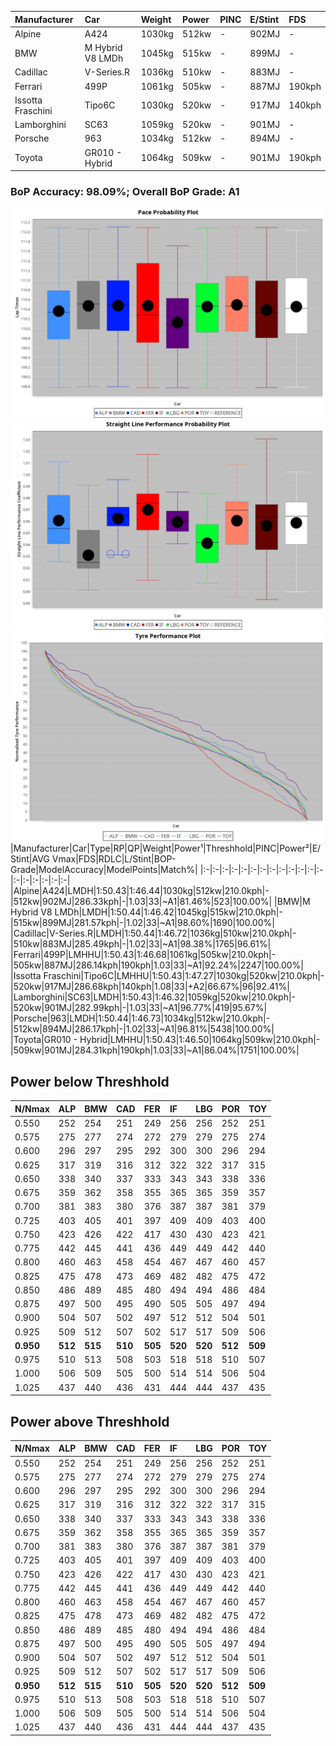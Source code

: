 |Manufacturer|Car|Weight|Power|PINC|E/Stint|FDS|
|:-|:-|:-|:-|:-|:-|:-|
|Alpine|A424|1030kg|512kw|-|902MJ|-|
|BMW|M Hybrid V8 LMDh|1045kg|515kw|-|899MJ|-|
|Cadillac|V-Series.R|1036kg|510kw|-|883MJ|-|
|Ferrari|499P|1061kg|505kw|-|887MJ|190kph|
|Issotta Fraschini|Tipo6C|1030kg|520kw|-|917MJ|140kph|
|Lamborghini|SC63|1059kg|520kw|-|901MJ|-|
|Porsche|963|1034kg|512kw|-|894MJ|-|
|Toyota|GR010 - Hybrid|1064kg|509kw|-|901MJ|190kph|

### BoP Accuracy: 98.09%; Overall BoP Grade: A1
![PACECHART](./IMG/AUTO.png)
![STRAIGHTLINEPERFORMANCECHART](./IMG/AUTO_sp.png)
![TYREPERFORMANCECHART](./IMG/AUTO_tw.png)
|Manufacturer|Car|Type|RP|QP|Weight|Power¹|Threshhold|PINC|Power²|E/Stint|AVG Vmax|FDS|RDLC|L/Stint|BOP-Grade|ModelAccuracy|ModelPoints|Match%|
|:-|:-|:-|:-|:-|:-|:-|:-|:-|:-|:-|:-|:-|:-|:-|:-|:-|:-|:-|
|Alpine|A424|LMDH|1:50.43|1:46.44|1030kg|512kw|210.0kph|-|512kw|902MJ|286.33kph|-|1.03|33|~A1|81.46%|523|100.00%|
|BMW|M Hybrid V8 LMDh|LMDH|1:50.44|1:46.42|1045kg|515kw|210.0kph|-|515kw|899MJ|281.57kph|-|1.02|33|~A1|98.60%|1690|100.00%|
|Cadillac|V-Series.R|LMDH|1:50.44|1:46.72|1036kg|510kw|210.0kph|-|510kw|883MJ|285.49kph|-|1.02|33|~A1|98.38%|1765|96.61%|
|Ferrari|499P|LMHHU|1:50.43|1:46.68|1061kg|505kw|210.0kph|-|505kw|887MJ|286.14kph|190kph|1.03|33|~A1|92.24%|2247|100.00%|
|Issotta Fraschini|Tipo6C|LMHHU|1:50.43|1:47.27|1030kg|520kw|210.0kph|-|520kw|917MJ|286.68kph|140kph|1.08|33|+A2|66.67%|96|92.41%|
|Lamborghini|SC63|LMDH|1:50.43|1:46.32|1059kg|520kw|210.0kph|-|520kw|901MJ|282.99kph|-|1.03|33|~A1|96.77%|419|95.67%|
|Porsche|963|LMDH|1:50.44|1:46.73|1034kg|512kw|210.0kph|-|512kw|894MJ|286.17kph|-|1.02|33|~A1|96.81%|5438|100.00%|
|Toyota|GR010 - Hybrid|LMHHU|1:50.43|1:46.50|1064kg|509kw|210.0kph|-|509kw|901MJ|284.31kph|190kph|1.03|33|~A1|86.04%|1751|100.00%|

## Power below Threshhold
|N/Nmax|ALP|BMW|CAD|FER|IF|LBG|POR|TOY|
|:-|:-|:-|:-|:-|:-|:-|:-|:-|
|0.550|252|254|251|249|256|256|252|251|
|0.575|275|277|274|272|279|279|275|274|
|0.600|296|297|295|292|300|300|296|294|
|0.625|317|319|316|312|322|322|317|315|
|0.650|338|340|337|333|343|343|338|336|
|0.675|359|362|358|355|365|365|359|357|
|0.700|381|383|380|376|387|387|381|379|
|0.725|403|405|401|397|409|409|403|400|
|0.750|423|426|422|417|430|430|423|421|
|0.775|442|445|441|436|449|449|442|440|
|0.800|460|463|458|454|467|467|460|457|
|0.825|475|478|473|469|482|482|475|472|
|0.850|486|489|485|480|494|494|486|484|
|0.875|497|500|495|490|505|505|497|494|
|0.900|504|507|502|497|512|512|504|501|
|0.925|509|512|507|502|517|517|509|506|
|**0.950**|**512**|**515**|**510**|**505**|**520**|**520**|**512**|**509**|
|0.975|510|513|508|503|518|518|510|507|
|1.000|506|509|505|500|514|514|506|504|
|1.025|437|440|436|431|444|444|437|435|

## Power above Threshhold
|N/Nmax|ALP|BMW|CAD|FER|IF|LBG|POR|TOY|
|:-|:-|:-|:-|:-|:-|:-|:-|:-|
|0.550|252|254|251|249|256|256|252|251|
|0.575|275|277|274|272|279|279|275|274|
|0.600|296|297|295|292|300|300|296|294|
|0.625|317|319|316|312|322|322|317|315|
|0.650|338|340|337|333|343|343|338|336|
|0.675|359|362|358|355|365|365|359|357|
|0.700|381|383|380|376|387|387|381|379|
|0.725|403|405|401|397|409|409|403|400|
|0.750|423|426|422|417|430|430|423|421|
|0.775|442|445|441|436|449|449|442|440|
|0.800|460|463|458|454|467|467|460|457|
|0.825|475|478|473|469|482|482|475|472|
|0.850|486|489|485|480|494|494|486|484|
|0.875|497|500|495|490|505|505|497|494|
|0.900|504|507|502|497|512|512|504|501|
|0.925|509|512|507|502|517|517|509|506|
|**0.950**|**512**|**515**|**510**|**505**|**520**|**520**|**512**|**509**|
|0.975|510|513|508|503|518|518|510|507|
|1.000|506|509|505|500|514|514|506|504|
|1.025|437|440|436|431|444|444|437|435|
